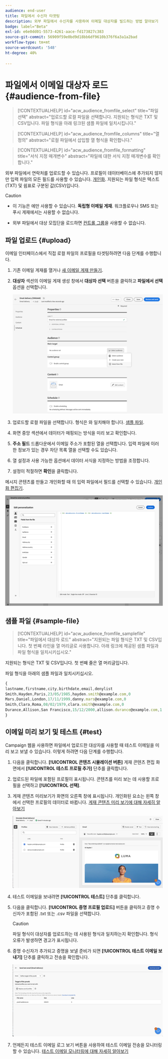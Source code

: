 ```yaml
---
audience: end-user
title: 파일에서 수신자 타겟팅
description: 외부 파일에서 수신자를 사용하여 이메일 대상자를 빌드하는 방법 알아보기
badge: label="Beta"
exl-id: e6e0dd01-5573-4261-aace-fd173827c383
source-git-commit: 56909f59e0bd9d18bb6df9610b376f6a3a1a2bad
workflow-type: tm+mt
source-wordcount: '548'
ht-degree: 40%

---
```


# 파일에서 이메일 대상자 로드 {#audience-from-file}

>[!CONTEXTUALHELP]
>id="acw_audience_fromfile_select"
>title="파일 선택"
>abstract="업로드할 로컬 파일을 선택합니다. 지원되는 형식은 TXT 및 CSV입니다. 파일 형식을 아래 링크된 샘플 파일에 일치시킵니다."

>[!CONTEXTUALHELP]
>id="acw_audience_fromfile_columns"
>title="열 정의"
>abstract="로컬 파일에서 삽입할 열 형식을 확인합니다."

>[!CONTEXTUALHELP]
>id="acw_audience_fromfile_formatting"
>title="서식 지정 매개변수"
>abstract="파일에 대한 서식 지정 매개변수를 확인합니다."

외부 파일에서 연락처를 업로드할 수 있습니다. 프로필이 데이터베이스에 추가되지 않지만 입력 파일의 모든 필드를 사용할 수 있습니다. [개인화](../personalization/gs-personalization.md). 지원되는 파일 형식은 텍스트(TXT) 및 쉼표로 구분된 값(CSV)입니다. 

>[!CAUTION]
>
>* 이 기능은 에만 사용할 수 있습니다. **독립형 이메일 게재**. 워크플로우나 SMS 또는 푸시 게재에서는 사용할 수 없습니다.
>
>* 외부 파일에서 대상 모집단을 로드하면 [컨트롤 그룹](control-group.md)을 사용할 수 없습니다.

## 파일 업로드 {#upload}

이메일 인터페이스에서 직접 로컬 파일의 프로필을 타겟팅하려면 다음 단계를 수행합니다.

1. 기존 이메일 게재를 열거나 [새 이메일 게재 만들기](../email/create-email.md).
1. **대상자** 섹션의 이메일 게재 생성 창에서 **대상자 선택** 버튼을 클릭하고 **파일에서 선택** 옵션을 선택합니다.

   ![](assets/select-from-file.png)

1. 업로드할 로컬 파일을 선택합니다. 형식은 와 일치해야 합니다. [샘플 파일](#sample-file).
1. 화면 중앙 섹션에서 데이터가 매핑되는 방식을 미리 보고 확인합니다.
1. **주소 필드** 드롭다운에서 이메일 주소가 포함된 열을 선택합니다. 입력 파일에 이러한 정보가 있는 경우 차단 목록 열을 선택할 수도 있습니다.
1. 열 설정과 사용 가능한 옵션에서 데이터 서식을 지정하는 방법을 조정합니다.
1. 설정이 적절하면 **확인**&#x200B;을 클릭합니다.

메시지 콘텐츠를 만들고 개인화할 때 의 입력 파일에서 필드를 선택할 수 있습니다. [개인화 편집기](../personalization/gs-personalization.md).

![](assets/select-external-perso.png)

## 샘플 파일 {#sample-file}

>[!CONTEXTUALHELP]
>id="acw_audience_fromfile_samplefile"
>title="파일에서 대상자 로드"
>abstract="지원되는 파일 형식은 TXT 및 CSV입니다. 첫 번째 라인을 열 머리글로 사용합니다. 아래 링크에 제공된 샘플 파일과 파일 형식을 일치시키십시오."

지원되는 형식은 TXT 및 CSV입니다. 첫 번째 줄은 열 머리글입니다.

파일 형식을 아래의 샘플 파일과 일치시키십시오.

```javascript
{
lastname,firstname,city,birthdate,email,denylist
Smith,Hayden,Paris,23/05/1985,hayden.smith@example.com,0
Mars,Daniel,London,17/11/1999,danny.mars@example.com,0
Smith,Clara,Roma,08/02/1979,clara.smith@example.com,0
Durance,Allison,San Francisco,15/12/2000,allison.durance@example.com,1
}
```

## 이메일 미리 보기 및 테스트 {#test}

Campaign 웹을 사용하면 파일에서 업로드한 대상자를 사용할 때 테스트 이메일을 미리 보고 보낼 수 있습니다. 이렇게 하려면 다음 단계를 수행합니다.

1. 다음을 클릭합니다. **[!UICONTROL 콘텐츠 시뮬레이션 버튼]** 게재 콘텐츠 편집 화면에서 **[!UICONTROL 테스트 프로필 추가]** 단추를 클릭합니다.

1. 업로드된 파일에 포함된 프로필이 표시됩니다. 콘텐츠를 미리 보는 데 사용할 프로필을 선택하고 **[!UICONTROL 선택]**.

1. 게재 콘텐츠 미리보기가 화면의 오른쪽 창에 표시됩니다. 개인화된 요소는 왼쪽 창에서 선택한 프로필의 데이터로 바뀝니다. [게재 콘텐츠 미리 보기에 대해 자세히 알아보기](../preview-test/preview-content.md)

   ![](assets/file-upload-preview.png)

1. 테스트 이메일을 보내려면 **[!UICONTROL 테스트]** 단추를 클릭합니다.

1. 다음을 클릭합니다. **[!UICONTROL 증명 프로필 업로드]** 버튼을 클릭하고 증명 수신자가 포함된 .txt 또는 .csv 파일을 선택합니다.

   >[!CAUTION]
   >
   >파일 형식이 대상자를 업로드하는 데 사용된 형식과 일치하는지 확인합니다. 형식 오류가 발생하면 경고가 표시됩니다.

1. 증명 수신자가 추가되고 증명을 보낼 준비가 되면 **[!UICONTROL 테스트 이메일 보내기]** 단추를 클릭하고 전송을 확인합니다.

   ![](assets/file-upload-test.png)

1. 언제든지 테스트 이메일 로그 보기 버튼을 사용하여 테스트 이메일 전송을 모니터링할 수 있습니다. [테스트 이메일 모니터링에 대해 자세히 알아보기](../preview-test/test-deliveries.md#access-sent-test-deliveries-access-proofs)
